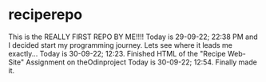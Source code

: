 # reciperepo
This is the REALLY FIRST REPO BY ME!!!!
Today is 29-09-22; 22:38 PM and I decided start my programming journey. Lets see where it leads me exactly...
Today is 30-09-22; 12:23. Finished HTML of the "Recipe Web-Site" Assignment on theOdinproject
Today is 30-09-22; 12:54. Finally made it.
